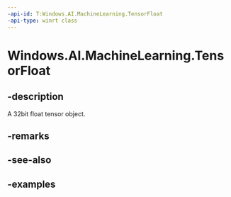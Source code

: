 ```yaml
---
-api-id: T:Windows.AI.MachineLearning.TensorFloat
-api-type: winrt class
---
```


<!-- Class syntax.
public class TensorFloat : ILearningModelFeatureValue, ITensor
-->

# Windows.AI.MachineLearning.TensorFloat

## -description
A 32bit float tensor object.
## -remarks

## -see-also

## -examples
